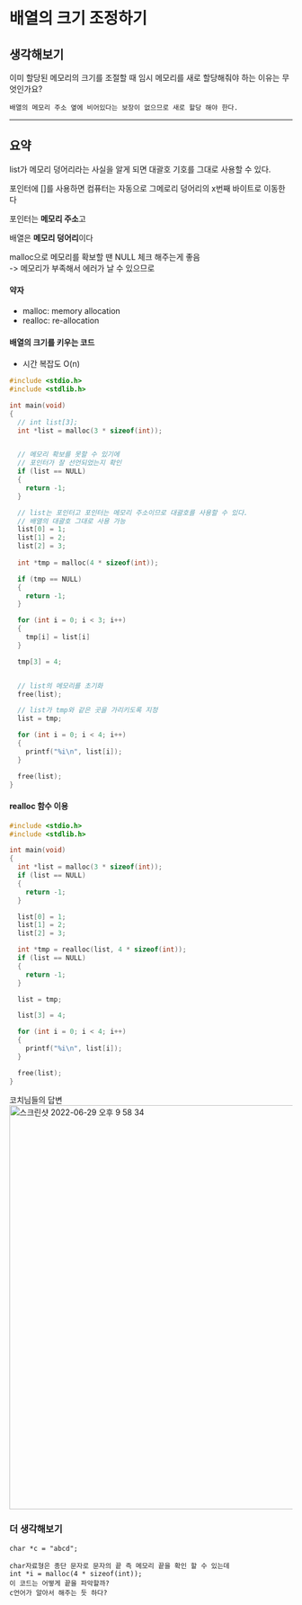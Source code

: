 # 배열의 크기 조정하기

## 생각해보기
이미 할당된 메모리의 크기를 조절할 때 임시 메모리를 새로 할당해줘야 하는 이유는 무엇인가요?

```
배열의 메모리 주소 옆에 비어있다는 보장이 없으므로 새로 할당 해야 한다.
```

- - -

## 요약 

list가 메모리 덩어리라는 사실을 알게 되면 대괄호 기호를 그대로 사용할 수 있다.  

포인터에 []를 사용하면 컴퓨터는 자동으로 그메로리 덩어리의 x번째 바이트로 이동한다  

포인터는 **메모리 주소**고  

배열은 **메모리 덩어리**이다  

malloc으로 메모리를 확보할 땐 NULL 체크 해주는게 좋음  
-> 메모리가 부족해서 에러가 날 수 있으므로 

#### 약자
- malloc: memory allocation  
- realloc: re-allocation



#### 배열의 크기를 키우는 코드
- 시간 복잡도 O(n)
``` c
#include <stdio.h>
#include <stdlib.h>

int main(void)
{
  // int list[3];
  int *list = malloc(3 * sizeof(int));


  // 메모리 확보를 못할 수 있기에 
  // 포인터가 잘 선언되었는지 확인
  if (list == NULL)
  {
    return -1;
  }

  // list는 포인터고 포인터는 메모리 주소이므로 대괄호를 사용할 수 있다.
  // 배열의 대괄호 그대로 사용 가능
  list[0] = 1;
  list[1] = 2;
  list[2] = 3;
  
  int *tmp = malloc(4 * sizeof(int));

  if (tmp == NULL)
  {
    return -1;
  }

  for (int i = 0; i < 3; i++)
  {
    tmp[i] = list[i]
  }

  tmp[3] = 4;


  // list의 메모리를 초기화
  free(list);

  // list가 tmp와 같은 곳을 가리키도록 지정
  list = tmp;

  for (int i = 0; i < 4; i++) 
  {
    printf("%i\n", list[i]);
  }

  free(list);
}
```

#### realloc 함수 이용 
``` c
#include <stdio.h>
#include <stdlib.h>

int main(void)
{
  int *list = malloc(3 * sizeof(int));
  if (list == NULL)
  {
    return -1;
  }

  list[0] = 1;
  list[1] = 2;
  list[2] = 3;

  int *tmp = realloc(list, 4 * sizeof(int));
  if (list == NULL)
  {
    return -1;
  }

  list = tmp;

  list[3] = 4;

  for (int i = 0; i < 4; i++)
  {
    printf("%i\n", list[i]);
  }

  free(list);
}
```

코치님들의 답변
<img width="719" alt="스크린샷 2022-06-29 오후 9 58 34" src="https://user-images.githubusercontent.com/87258182/176442394-2caa4baf-1386-4a69-b7b4-e71ebeca67ad.png">


### 더 생각해보기 
```
char *c = "abcd";

char자료형은 종단 문자로 문자의 끝 즉 메모리 끝을 확인 할 수 있는데   
int *i = malloc(4 * sizeof(int));  
이 코드는 어떻게 끝을 파악할까?  
c언어가 알아서 해주는 듯 하다?
```